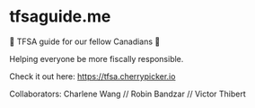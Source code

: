 # tfsaguide.me
🍁  TFSA guide for our fellow Canadians 🍁

Helping everyone be more fiscally responsible. 

Check it out here:
https://tfsa.cherrypicker.io

Collaborators: Charlene Wang // Robin Bandzar // Victor Thibert
